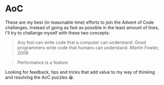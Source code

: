 # AoC

These are my best (in reasonable time) efforts to join the Advent of Code challanges. Instead of going as fast as possible in the least amount of lines, I'll try to challange myself with these two concepts:

> Any fool can write code that a computer can understand. Good programmers write code that humans can understand.
> *Martin Fowler, 2008*

> Performance is a feature

Looking for feedback, tips and tricks that add value to my way of thinking and resolving the AoC puzzles 😀.
